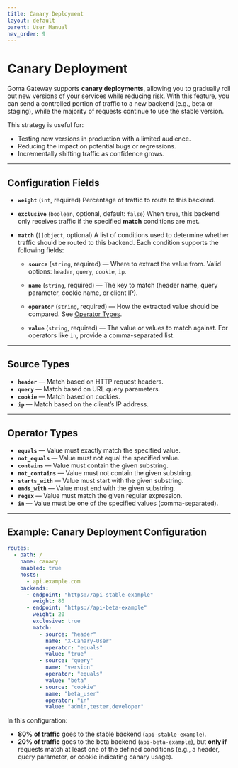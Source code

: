 ```yaml
---
title: Canary Deployment
layout: default
parent: User Manual
nav_order: 9
---
```


# Canary Deployment

Goma Gateway supports **canary deployments**, allowing you to gradually roll out new versions of your services while reducing risk. With this feature, you can send a controlled portion of traffic to a new backend (e.g., beta or staging), while the majority of requests continue to use the stable version.

This strategy is useful for:

* Testing new versions in production with a limited audience.
* Reducing the impact on potential bugs or regressions.
* Incrementally shifting traffic as confidence grows.

---

## Configuration Fields

* **`weight`** (`int`, required)
  Percentage of traffic to route to this backend.

* **`exclusive`** (`boolean`, optional, default: `false`)
  When `true`, this backend only receives traffic if the specified **match** conditions are met.

* **`match`** (`[]object`, optional)
  A list of conditions used to determine whether traffic should be routed to this backend. Each condition supports the following fields:

    * **`source`** (`string`, required) — Where to extract the value from.
      Valid options: `header`, `query`, `cookie`, `ip`.

    * **`name`** (`string`, required) — The key to match (header name, query parameter, cookie name, or client IP).

    * **`operator`** (`string`, required) — How the extracted value should be compared. See [Operator Types](#operatortype).

    * **`value`** (`string`, required) — The value or values to match against. For operators like `in`, provide a comma-separated list.

---

## Source Types

* **`header`** — Match based on HTTP request headers.
* **`query`** — Match based on URL query parameters.
* **`cookie`** — Match based on cookies.
* **`ip`** — Match based on the client’s IP address.

---

## Operator Types

* **`equals`** — Value must exactly match the specified value.
* **`not_equals`** — Value must not equal the specified value.
* **`contains`** — Value must contain the given substring.
* **`not_contains`** — Value must not contain the given substring.
* **`starts_with`** — Value must start with the given substring.
* **`ends_with`** — Value must end with the given substring.
* **`regex`** — Value must match the given regular expression.
* **`in`** — Value must be one of the specified values (comma-separated).

---

## Example: Canary Deployment Configuration

```yaml
routes:
  - path: /
    name: canary
    enabled: true
    hosts:
      - api.example.com
    backends:
      - endpoint: "https://api-stable-example"
        weight: 80
      - endpoint: "https://api-beta-example"
        weight: 20
        exclusive: true
        match:
          - source: "header"
            name: "X-Canary-User"
            operator: "equals"
            value: "true"
          - source: "query"
            name: "version"
            operator: "equals"
            value: "beta"
          - source: "cookie"
            name: "beta_user"
            operator: "in"
            value: "admin,tester,developer"
```

In this configuration:

* **80% of traffic** goes to the stable backend (`api-stable-example`).
* **20% of traffic** goes to the beta backend (`api-beta-example`), but **only if** requests match at least one of the defined conditions (e.g., a header, query parameter, or cookie indicating canary usage).

